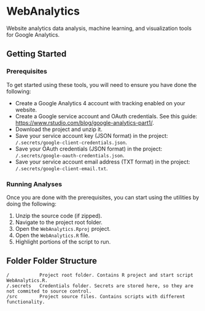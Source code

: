 # WebAnalytics

Website analytics data analysis, machine learning, and visualization tools for Google Analytics.

## Getting Started

### Prerequisites

To get started using these tools, you will need to ensure you have done the following:

- Create a Google Analytics 4 account with tracking enabled on your website.
- Create a Google service account and OAuth credentials. See this guide: https://www.rstudio.com/blog/google-analytics-part1/.
- Download the project and unzip it.
- Save your service account key (JSON format) in the project: `/.secrets/google-client-credentials.json`.
- Save your OAuth credentials (JSON format) in the project: `/.secrets/google-oauth-credentials.json`.
- Save your service account email address (TXT format) in the project: `/.secrets/google-client-email.txt`.

### Running Analyses

Once you are done with the prerequisites, you can start using the utilities by doing the following:

1. Unzip the source code (if zipped).
2. Navigate to the project root folder.
3. Open the `WebAnalytics.Rproj` project.
4. Open the `WebAnalytics.R` file.
5. Highlight portions of the script to run.

## Folder Folder Structure

```
/           Project root folder. Contains R project and start script WebAnalytics.R.
/.secrets   Credentials folder. Secrets are stored here, so they are not commited to source control.
/src        Project source files. Contains scripts with different functionality.
```
